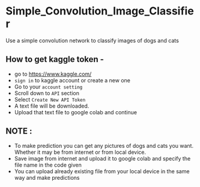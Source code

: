 # Simple_Convolution_Image_Classifier
Use a simple convolution network to classify images of dogs and cats

## How to get kaggle token -
- go to https://www.kaggle.com/
- `sign in` to kaggle account or create a new one
- Go to your `account setting`
- Scroll down to `API` section
- Select `Create New API Token`
- A text file will be downloaded.
- Upload that text file to google colab and continue

## NOTE : 
- To make prediction you can get any pictures of dogs and cats you want. Whether it may be from internet or from local device.
- Save image from internet and upload it to google colab and specify the file name in the code given
- You can upload already existing file from your local device in the same way and make predictions
